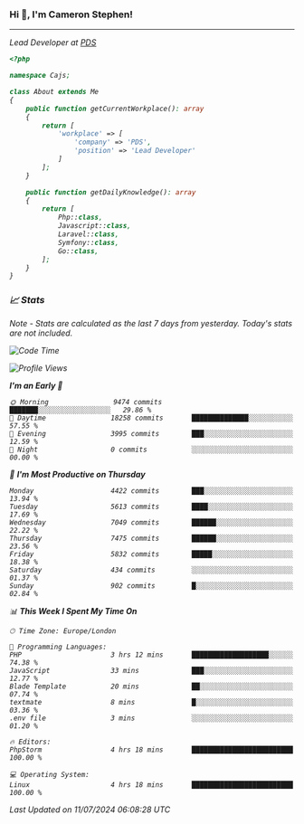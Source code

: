 ### Hi 👋, I'm Cameron Stephen!
<hr>
<p><em>Lead Developer at <a href="https://prindatasolutions.co.uk">PDS</a></p>


```php
<?php

namespace Cajs;

class About extends Me
{
    public function getCurrentWorkplace(): array
    {
        return [
            'workplace' => [
                'company' => 'PDS',
                'position' => 'Lead Developer'
            ]
        ];
    }

    public function getDailyKnowledge(): array
    {
        return [
            Php::class,
            Javascript::class,
            Laravel::class,
            Symfony::class,
            Go::class,
        ];
    }
}
```

### 📈 Stats
<p><em>Note - Stats are calculated as the last 7 days from yesterday. Today's stats are not included.</em></p>


<!--START_SECTION:waka-->
![Code Time](http://img.shields.io/badge/Code%20Time-3%2C869%20hrs%2044%20mins-blue)

![Profile Views](http://img.shields.io/badge/Profile%20Views-0-blue)

**I'm an Early 🐤** 

```text
🌞 Morning                9474 commits        ███████░░░░░░░░░░░░░░░░░░   29.86 % 
🌆 Daytime                18258 commits       ██████████████░░░░░░░░░░░   57.55 % 
🌃 Evening                3995 commits        ███░░░░░░░░░░░░░░░░░░░░░░   12.59 % 
🌙 Night                  0 commits           ░░░░░░░░░░░░░░░░░░░░░░░░░   00.00 % 
```
📅 **I'm Most Productive on Thursday** 

```text
Monday                   4422 commits        ███░░░░░░░░░░░░░░░░░░░░░░   13.94 % 
Tuesday                  5613 commits        ████░░░░░░░░░░░░░░░░░░░░░   17.69 % 
Wednesday                7049 commits        ██████░░░░░░░░░░░░░░░░░░░   22.22 % 
Thursday                 7475 commits        ██████░░░░░░░░░░░░░░░░░░░   23.56 % 
Friday                   5832 commits        █████░░░░░░░░░░░░░░░░░░░░   18.38 % 
Saturday                 434 commits         ░░░░░░░░░░░░░░░░░░░░░░░░░   01.37 % 
Sunday                   902 commits         █░░░░░░░░░░░░░░░░░░░░░░░░   02.84 % 
```


📊 **This Week I Spent My Time On** 

```text
🕑︎ Time Zone: Europe/London

💬 Programming Languages: 
PHP                      3 hrs 12 mins       ███████████████████░░░░░░   74.38 % 
JavaScript               33 mins             ███░░░░░░░░░░░░░░░░░░░░░░   12.77 % 
Blade Template           20 mins             ██░░░░░░░░░░░░░░░░░░░░░░░   07.74 % 
textmate                 8 mins              █░░░░░░░░░░░░░░░░░░░░░░░░   03.36 % 
.env file                3 mins              ░░░░░░░░░░░░░░░░░░░░░░░░░   01.20 % 

🔥 Editors: 
PhpStorm                 4 hrs 18 mins       █████████████████████████   100.00 % 

💻 Operating System: 
Linux                    4 hrs 18 mins       █████████████████████████   100.00 % 
```


 Last Updated on 11/07/2024 06:08:28 UTC
<!--END_SECTION:waka-->
